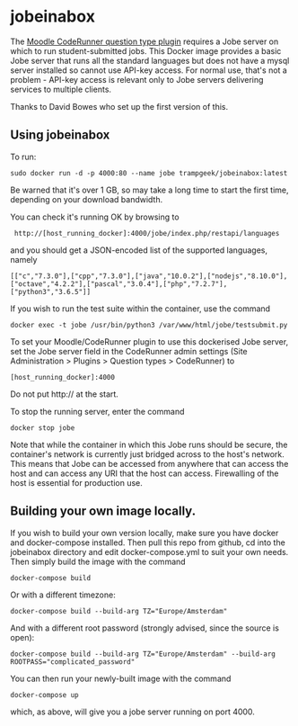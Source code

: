 # jobeinabox

The [Moodle CodeRunner question type plugin](https://moodle.org/plugins/qtype_coderunner) requires a Jobe server on which to run student-submitted jobs. This Docker image provides a basic Jobe server that runs all the standard languages but does not have a mysql server installed so cannot use API-key access. For normal use, that's not a problem - API-key access is relevant only to Jobe servers delivering services to multiple clients.

Thanks to David Bowes who set up the first version of this.

## Using jobeinabox

To run:

    sudo docker run -d -p 4000:80 --name jobe trampgeek/jobeinabox:latest

Be warned that it's over 1 GB, so may take a long time to start the first time, depending on your download bandwidth.

You can check it's running OK by browsing to

     http://[host_running_docker]:4000/jobe/index.php/restapi/languages
and you should get a JSON-encoded list of the supported languages, namely

    [["c","7.3.0"],["cpp","7.3.0"],["java","10.0.2"],["nodejs","8.10.0"],["octave","4.2.2"],["pascal","3.0.4"],["php","7.2.7"],["python3","3.6.5"]]

If you wish to run the test suite within the container, use the command

    docker exec -t jobe /usr/bin/python3 /var/www/html/jobe/testsubmit.py

To set your Moodle/CodeRunner plugin to use this dockerised Jobe server, set the Jobe server field in the CodeRunner admin settings (Site Administration > Plugins > Question types > CodeRunner) to

    [host_running_docker]:4000

Do not put http:// at the start.

To stop the running server, enter the command

    docker stop jobe

Note that while the container in which this Jobe runs should be secure, the container's network is currently just bridged across to the host's network. This means that Jobe can be accessed from anywhere that can access the host and can access any URI that the host can access. Firewalling of the host is essential for production use.


## Building your own image locally.

If you wish to
build your own version locally, make sure you have docker and docker-compose installed. Then pull this repo from github, cd into the jobeinabox directory and edit docker-compose.yml to suit your own needs. Then simply build the image with the command

    docker-compose build

Or with a different timezone:

    docker-compose build --build-arg TZ="Europe/Amsterdam"

And with a different root password (strongly advised, since the source is open):

    docker-compose build --build-arg TZ="Europe/Amsterdam" --build-arg ROOTPASS="complicated_password"

You can then run your newly-built image with the command

    docker-compose up

which, as above, will give you a jobe server running on port 4000.





